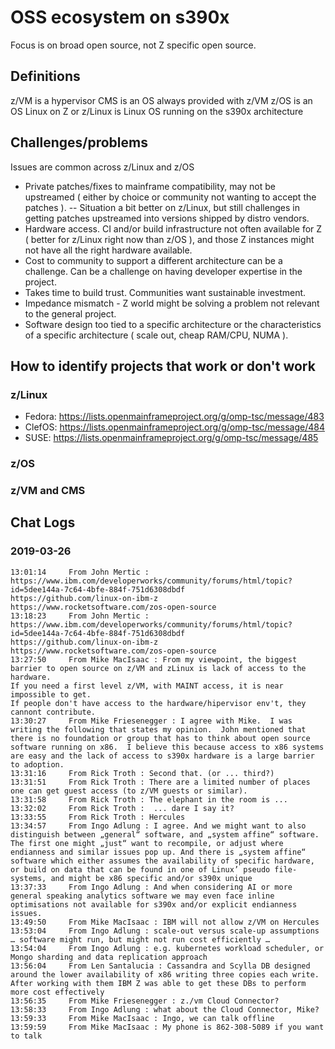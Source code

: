 # OSS ecosystem on s390x

Focus is on broad open source, not Z specific open source.

## Definitions

z/VM is a hypervisor
CMS is an OS always provided with z/VM
z/OS is an OS
Linux on Z or z/Linux is Linux OS running on the s390x architecture

## Challenges/problems

Issues are common across z/Linux and z/OS

- Private patches/fixes to mainframe compatibility, may not be upstreamed ( either by choice or community not wanting to accept the patches ).
-- Situation a bit better on z/Linux, but still challenges in getting patches upstreamed into versions shipped by distro vendors.
- Hardware access. CI and/or build infrastructure not often available for Z ( better for z/Linux right now than z/OS ), and those Z instances might not have all the right hardware available.
- Cost to community to support a different architecture can be a challenge. Can be a challenge on having developer expertise in the project.
- Takes time to build trust. Communities want sustainable investment.
- Impedance mismatch - Z world might be solving a problem not relevant to the general project.
- Software design too tied to a specific architecture or the characteristics of a specific architecture ( scale out, cheap RAM/CPU, NUMA ).

## How to identify projects that work or don't work

### z/Linux

- Fedora: https://lists.openmainframeproject.org/g/omp-tsc/message/483
- ClefOS: https://lists.openmainframeproject.org/g/omp-tsc/message/484
- SUSE: https://lists.openmainframeproject.org/g/omp-tsc/message/485

### z/OS


### z/VM and CMS



## Chat Logs

### 2019-03-26

```
13:01:14	 From John Mertic : https://www.ibm.com/developerworks/community/forums/html/topic?id=5dee144a-7c64-4bfe-884f-751d6308dbdf
https://github.com/linux-on-ibm-z
https://www.rocketsoftware.com/zos-open-source
13:18:23	 From John Mertic : https://www.ibm.com/developerworks/community/forums/html/topic?id=5dee144a-7c64-4bfe-884f-751d6308dbdf
https://github.com/linux-on-ibm-z
https://www.rocketsoftware.com/zos-open-source
13:27:50	 From Mike MacIsaac : From my viewpoint, the biggest barrier to open source on z/VM and zLinux is lack of access to the hardware.
If you need a first level z/VM, with MAINT access, it is near impossible to get.
If people don't have access to the hardware/hipervisor env't, they cannont contribute.
13:30:27	 From Mike Friesenegger : I agree with Mike.  I was writing the following that states my opinion.  John mentioned that there is no foundation or group that has to think about open source software running on x86.  I believe this because access to x86 systems are easy and the lack of access to s390x hardware is a large barrier to adoption.
13:31:16	 From Rick Troth : Second that. (or ... third?)
13:31:51	 From Rick Troth : There are a limited number of places one can get guest access (to z/VM guests or similar).
13:31:58	 From Rick Troth : The elephant in the room is ...
13:32:02	 From Rick Troth :  ... dare I say it?
13:33:55	 From Rick Troth : Hercules
13:34:57	 From Ingo Adlung : I agree. And we might want to also distinguish between „general“ software, and „system affine“ software. The first one might „just“ want to recompile, or adjust where endianness and similar issues pop up. And there is „system affine“ software which either assumes the availability of specific hardware, or build on data that can be found in one of Linux’ pseudo file-systems, and might be x86 specific and/or s390x unique
13:37:33	 From Ingo Adlung : And when considering AI or more general speaking analytics software we may even face inline optimisations not available for s390x and/or explicit endianness issues.
13:49:50	 From Mike MacIsaac : IBM will not allow z/VM on Hercules
13:53:04	 From Ingo Adlung : scale-out versus scale-up assumptions … software might run, but might not run cost efficiently …
13:54:04	 From Ingo Adlung : e.g. kubernetes workload scheduler, or Mongo sharding and data replication approach
13:56:04	 From Len Santalucia : Cassandra and Scylla DB designed around the lower availability of x86 writing three copies each write. After working with them IBM Z was able to get these DBs to perform more cost effectively
13:56:35	 From Mike Friesenegger : z./vm Cloud Connector?
13:58:33	 From Ingo Adlung : what about the Cloud Connector, Mike?
13:59:33	 From Mike MacIsaac : Ingo, we can talk offline
13:59:59	 From Mike MacIsaac : My phone is 862-308-5089 if you want to talk
```
